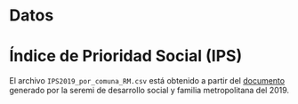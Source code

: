 # Datos 

# Índice de Prioridad Social (IPS)

El archivo `IPS2019_por_comuna_RM.csv` está obtenido a partir del [documento](http://www.desarrollosocialyfamilia.gob.cl/storage/docs/INDICE._DE_PRIORIDAD_SOCIAL_2019.pdf) generado por la seremi de desarrollo social y familia metropolitana del 2019.
